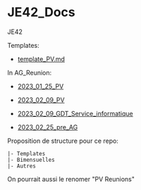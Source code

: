 # JE42_Docs
JE42

Templates:

- [template_PV.md](https://github.com/Junior-42Lausanne/JE42_Docs/blob/main/AG_Reunion/template_PV.md)


In AG_Reunion:

- [2023_01_25_PV](https://github.com/Junior-42Lausanne/JE42_Docs/blob/main/AG_Reunion/2023_01_25_PV.md)

- [2023_02_09_PV](https://github.com/Junior-42Lausanne/JE42_Docs/blob/main/AG_Reunion/2023_02_09_PV.md)
- [2023_02_09_GDT_Service_informatique](https://github.com/Junior-42Lausanne/JE42_Docs/blob/main/AG_Reunion/2023_02_09_GDT_Service_informatique.md)

- [2023_02_25_pre_AG](https://github.com/Junior-42Lausanne/JE42_Docs/blob/main/AG_Reunion/2023_02_25_Pre_AG.md)


Proposition de structure pour ce repo:

```
|- Templates 
|- Bimensuelles
|- Autres
```
On pourrait aussi le renomer "PV Reunions"
